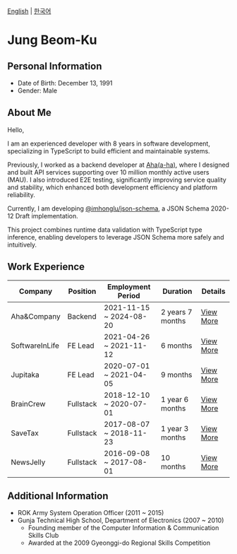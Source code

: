 [English](./README.md) | [한국어](./README_KR.md)

# Jung Beom-Ku

## Personal Information

- Date of Birth: December 13, 1991  
- Gender: Male  

## About Me

Hello,

I am an experienced developer with 8 years in software development, specializing in TypeScript to build efficient and maintainable systems.

Previously, I worked as a backend developer at [Aha(a-ha)](https://www.a-ha.io/), where I designed and built API services supporting over 10 million monthly active users (MAU). I also introduced E2E testing, significantly improving service quality and stability, which enhanced both development efficiency and platform reliability.

Currently, I am developing [@imhonglu/json-schema](https://github.com/imhonglu/new-wheels/blob/main/libs/json-schema/README_KR.md), a JSON Schema 2020-12 Draft implementation.

This project combines runtime data validation with TypeScript type inference, enabling developers to leverage JSON Schema more safely and intuitively.

## Work Experience

| Company | Position | Employment Period | Duration | Details |
| --- | --- | --- | --- | --- |
| Aha&Company | Backend | 2021-11-15 ~ 2024-08-20 | 2 years 7 months | [View More](./careers/6_ahancompany.md) |
| SoftwareInLife | FE Lead | 2021-04-26 ~ 2021-11-12 | 6 months | [View More](./careers/5_softwareinlife.md) |
| Jupitaka | FE Lead | 2020-07-01 ~ 2021-04-05 | 9 months | [View More](./careers/4_jupitaka.md) |
| BrainCrew | Fullstack | 2018-12-10 ~ 2020-07-01 | 1 year 6 months | [View More](./careers/3_braincrew.md) |
| SaveTax | Fullstack | 2017-08-07 ~ 2018-11-23 | 1 year 3 months | [View More](./careers/2_savetax.md) |
| NewsJelly | Fullstack | 2016-09-08 ~ 2017-08-01 | 10 months | [View More](./careers/1_newsjelly.md) |

## Additional Information

- ROK Army System Operation Officer (2011 ~ 2015)  
- Gunja Technical High School, Department of Electronics (2007 ~ 2010)  
  - Founding member of the Computer Information & Communication Skills Club  
  - Awarded at the 2009 Gyeonggi-do Regional Skills Competition 
